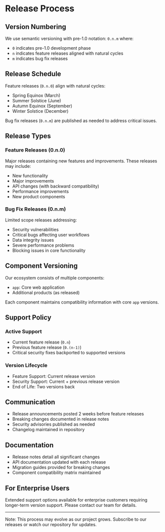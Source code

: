 # Release Process

## Version Numbering
We use semantic versioning with pre-1.0 notation: `0.n.m` where:
- `0` indicates pre-1.0 development phase
- `n` indicates feature releases aligned with natural cycles
- `m` indicates bug fix releases

## Release Schedule
Feature releases (`0.n.0`) align with natural cycles:
- Spring Equinox (March)
- Summer Solstice (June)
- Autumn Equinox (September)
- Winter Solstice (December)

Bug fix releases (`0.n.m`) are published as needed to address critical issues.

## Release Types

### Feature Releases (0.n.0)
Major releases containing new features and improvements. These releases may include:
- New functionality
- Major improvements
- API changes (with backward compatibility)
- Performance improvements
- New product components

### Bug Fix Releases (0.n.m)
Limited scope releases addressing:
- Security vulnerabilities
- Critical bugs affecting user workflows
- Data integrity issues
- Severe performance problems
- Blocking issues in core functionality

## Component Versioning
Our ecosystem consists of multiple components:
- `app`: Core web application
- Additional products (as released)

Each component maintains compatibility information with core `app` versions.

## Support Policy

### Active Support
- Current feature release (`0.n`)
- Previous feature release (`0.(n-1)`)
- Critical security fixes backported to supported versions

### Version Lifecycle
- Feature Support: Current release version
- Security Support: Current + previous release version
- End of Life: Two versions back

## Communication
- Release announcements posted 2 weeks before feature releases
- Breaking changes documented in release notes
- Security advisories published as needed
- Changelog maintained in repository

## Documentation
- Release notes detail all significant changes
- API documentation updated with each release
- Migration guides provided for breaking changes
- Component compatibility matrix maintained

## For Enterprise Users
Extended support options available for enterprise customers requiring longer-term version support. Please contact our team for details.

---

Note: This process may evolve as our project grows. Subscribe to our releases or watch our repository for updates.
